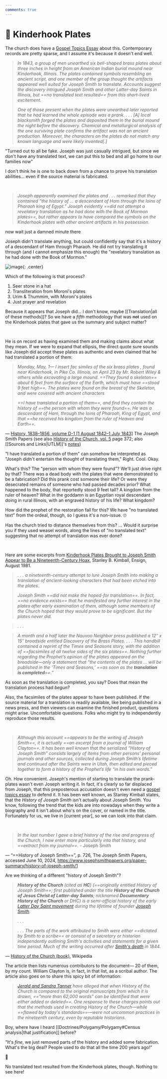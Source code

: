 ```yaml
---
comments: true
---
```

# 🎣 Kinderhook Plates
The church does have a [Gospel Topics Essay](https://www.churchofjesuschrist.org/study/history/topics/kinderhook-plates?lang=eng) about this. Contemporary records are pretty sparse, and I assume it's because it doesn't end well.

> *In 1843, a group of men unearthed six bell-shaped brass plates about three inches in height from an American Indian burial mound near Kinderhook, Illinois. The plates contained symbols resembling an ancient script, and one member of the group thought the artifacts appeared well suited for Joseph Smith to translate. Accounts suggest the discovery intrigued Joseph Smith and other Latter-day Saints in Illinois, but ==no translated text resulted== from this short-lived excitement.*
>
> *One of those present when the plates were unearthed later reported that he had learned the whole episode was a prank. . . . [A] local blacksmith forged the plates and deposited them in the burial mound the night before the discovery. Chemical and metallurgical analysis of the one surviving plate confirms the artifact was not an ancient production. Moreover, the characters on the plates do not match any known language and were likely invented[.]*

"Turned out to all be fake. Joseph was just casually intrigued, but since we don't have any translated text, we can put this to bed and all go home to our families now"

I don't think he is one to back down from a chance to prove his translation abilities... even if the source material is fabricated.

&nbsp;

> *Joseph apparently examined the plates and . . . remarked that they contained “the history of … a descendant of Ham through the loins of Pharaoh king of Egypt.” Joseph evidently ==did not attempt a revelatory translation as he had done with the Book of Mormon plates==, but rather appears to have compared the symbols on the Kinderhook plates with other ancient artifacts in his possession.*

now wait just a damned minute there

Joseph didn't translate anything, but could confidently say that it's a history of a descendant of Ham through Pharaoh. He did not try translating it through (and I cannot emphasize this enough) the "revelatory translation as he had done with the Book of Mormon."

![image](../img/urkle-hmmm.gif){: .center}

Which of the following is that process?

1. Seer stone in a hat
2. Transliteration from Moroni's plates
3. Urim & Thummim, with Moroni's plates
4. Just prayer and revelation

Because it appears that Joseph did... I don't know, maybe [[Translation|all of these methods]]? So we have a *fifth* methodology that was ~~not~~ used on the Kinderhook plates that gave us the summary and subject matter?

&nbsp;

He is on record as having examined them and making claims about what they mean. If we were to expand that ellipsis, the direct quote sure sounds like Joseph did accept these plates as authentic and even claimed that he had translated a portion of them:

> *Monday, May, 1— I insert fac similes of the six brass plates , found near Kinderhook, in Pike Co. Illinois, on April 23 by Mr. Robert Wiley & others while excavating a large mound. ==They found a skeleton== about 6 feet from the surface of the Earth, which must have ==stood 9 feet high==. The plates were found on the breast of the Skeleton, and were covered with ancient characters*
>
> *==I have translated a portion of them==, and find they contain the history of ==the person with whom they were found==. He was a descendant of Ham, through the loins of Pharoah, King of Egypt, and that ==he received his kingdom from the ruler of Heaven and Earth==.*

—  [History, 1838–1856, volume D-1 [1 August 1842–1 July 1843]](https://www.josephsmithpapers.org/paper-summary/history-1838-1856-volume-d-1-1-august-1842-1-july-1843/185) The Joseph Smith Papers (see also [History of the Church, vol. 5](https://josephsmithfoundation.org/history-of-the-church-of-jesus-christ-of-latter-day-saints-vol-5/) page 372; also [[Sources and Links|UTLM]]'s [notes](http://www.utlm.org/newsletters/no46.htm#KINDERHOOK))

"I have translated a portion of them" can somehow be interpreted as "Joseph didn't entertain the thought of translating them," Right. Cool. Okay.

What's this? The "person with whom they were found"? We'll just drive right by that? There was a dead body with the plates that were demonstrated to be a fabrication? Did this prank cost someone their life? Or were they desecrated remains of someone who had passed decades prior? What happened to the body, that reportedly stood 9 feet tall? A kingdom from the ruler of heaven? What in the goddamn is an Egyptian royal descendant doing in rural Illinois, with an engraved history of his life? What kingdom?

How did the prophet of the restoration fall for this? We have "no translated text" from the ordeal, though, so I guess it's a non-issue. 🙄

Has the church tried to distance themselves from this? ... Would it surprise you if they used weasel words, along the lines of "no translated text" suggesting that no attempt of translation was ever done?

&nbsp;

Here are some excerpts from [Kinderhook Plates Brought to Joseph Smith Appear to Be a Nineteenth-Century Hoax](https://www.churchofjesuschrist.org/study/ensign/1981/08/kinderhook-plates-brought-to-joseph-smith-appear-to-be-a-nineteenth-century-hoax?lang=eng), Stanley B. Kimball, Ensign, August 1981.

> *. . . a nineteenth-century attempt to lure Joseph Smith into making a translation of ancient-looking characters that had been etched into the plates.*
>
> *Joseph Smith ==did not make the hoped-for translation==. In fact, ==no evidence exists== that he manifested any further interest in the plates after early examination of them, although some members of the Church hoped that they would prove to be significant. But the plates never did.*

> *. . .*

> *A month and a half later the Nauvoo Neighbor press published a 12″ x 15″ broadside entitled Discovery of the Brass Plates. . . . This handbill contained a reprint of the Times and Seasons story, with the addition of ==facsimiles of all twelve sides of the six plates==. Nothing further regarding the Prophet’s opinion of the plates appeared on the broadside—only a statement that “the contents of the plates … will be published in the ‘Times and Seasons,’ ==as soon as the **translation is completed**==.”*

As soon as the translation is completed, you say? Does that mean the translation process had *begun*?

Also, the facsimiles of the plates appear to have been published. If the source material for a translation is readily available, like being published in a news press, and then viewers can examine the finished product, questions might arise. Uncomfortable questions. Folks who might try to independently reproduce those results.

&nbsp;

> *Although this account ==appears to be the writing of Joseph Smith==, it is actually ==an excerpt from a journal of William Clayton==. It has been well known that the serialized “History of Joseph Smith” consists largely of items from other persons’ personal journals and other sources, collected during Joseph Smith’s lifetime and continued after the Saints were in Utah, then edited and pieced together to form a history of the Prophet’s life “in his own words.”*

Oh. How convenient. Joseph's mention of starting to translate the prank-plates wasn't even Joseph writing it. In fact, it's clearly so far displaced from Joseph, that this preposterous accusation doesn't even need a [gospel topics essay](https://www.churchofjesuschrist.org/study/history/topics/kinderhook-plates?lang=eng) to defend it. It has been well known, as Stanley Kimball states, that the *History of Joseph Smith* isn't actually about Joseph Smith. You know, following the trend that the kids are into nowadays when they write a biography and it isn't about who's on the cover, or named in the title. Fortunately for us, we live in [current year], so we can look into that claim.

&nbsp;

> *In the last number I gave a brief history of the rise and progress of the Church, I now enter more particularly into that history, and ==extract from my journal==.* - Joseph Smith

— “==History of Joseph Smith==”, p. 726, The Joseph Smith Papers, accessed June 10, 2024, https://www.josephsmithpapers.org/paper-summary/history-of-joseph-smith/1

Are we thinking of a different "history of Joseph Smith"?

> ***History of the Church** (cited as **HC**) (==originally entitled *History of Joseph Smith==*; first published under the title **History of the Church of Jesus Christ of Latter-day Saints**; nicknamed **Documentary History of the Church** or *DHC*) is a semi-official history of the early [Latter Day Saint movement](https://en.wikipedia.org/wiki/Latter_Day_Saint_movement "Latter Day Saint movement") during the lifetime of founder [Joseph Smith](https://en.wikipedia.org/wiki/Joseph_Smith "Joseph Smith").*
>
> *. . .*
>
> *. . . The parts of the work attributed to Smith were either ==dictated by Smith to a scribe== or consist of a secretary or historian independently outlining Smith's activities and statements for a given time period. Much of the writing occurred after [Smith's death](https://en.wikipedia.org/wiki/Death_of_Joseph_Smith "Death of Joseph Smith") in 1844.*

— [History of the Church (book)](https://en.wikipedia.org/wiki/History_of_the_Church_(book)), Wikipedia

The article then lists numerous contributors to the document— 20 of them, by my count. William Clayton is, in fact, in that list, as a scribal author. The article also goes on to share this spicy bit of information:

> *[Jerald and Sandra Tanner](https://en.wikipedia.org/wiki/Jerald_and_Sandra_Tanner "Jerald and Sandra Tanner") have alleged that when History of the Church is compared to the original manuscripts from which it is drawn, =="more than 62,000 words" can be identified that were either added or deleted==. One response to these charges points out that the methods used in creating History of the Church—while ==flawed by today's standards==—were not uncommon practices in the nineteenth century, even by reputable historians.*

Boy, where have I heard [[Doctrines/Polygamy/Polygamy#Census analysis|that justification]] before?

"It's *fine*, we just removed parts of the history and added some fabrication. What's the big deal? People used to do that all the time 200 years ago!"

🤨

No translated text resulted from the Kinderhook plates, though. Nothing to see here!